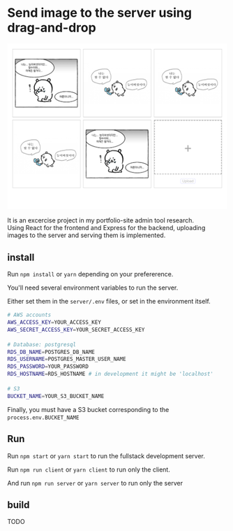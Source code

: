 # Send image to the server using drag-and-drop

![screenshot](./images/screenshot.png)

It is an excercise project in my portfolio-site admin tool research.  
Using React for the frontend and Express for the backend, uploading images to the server and serving them is implemented.

## install

Run `npm install` or `yarn` depending on your prefererence.

You'll need several environment variables to run the server.

Either set them in the `server/.env` files, or set in the environment itself.

```bash
# AWS accounts
AWS_ACCESS_KEY=YOUR_ACCESS_KEY
AWS_SECRET_ACCESS_KEY=YOUR_SECRET_ACCESS_KEY

# Database: postgresql
RDS_DB_NAME=POSTGRES_DB_NAME
RDS_USERNAME=POSTGRES_MASTER_USER_NAME
RDS_PASSWORD=YOUR_PASSWORD
RDS_HOSTNAME=RDS_HOSTNAME # in development it might be 'localhost'

# S3
BUCKET_NAME=YOUR_S3_BUCKET_NAME
```

Finally, you must have a S3 bucket corresponding to the `process.env.BUCKET_NAME`

## Run

Run `npm start` or `yarn start` to run the fullstack development server.

Run `npm run client` or `yarn client` to run only the client.

And run `npm run server` or `yarn server` to run only the server

## build

TODO
